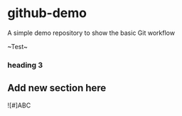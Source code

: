 # github-demo
A simple demo repository to show the basic Git workflow

~Test~

### heading 3

## Add new section here

![#]ABC